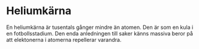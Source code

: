 # Heliumkärna

En heliumkärna är tusentals gånger mindre än atomen. Den är som en kula i en
fotbollsstadium. Den enda anledningen till saker känns massiva beror på att
elektonerna i atomerna repellerar varandra.
